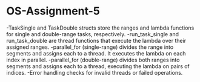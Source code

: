 # OS-Assignment-5

-TaskSingle and TaskDouble structs store the ranges and lambda functions for single and double-range tasks, respectively.
-run_task_single and run_task_double are thread functions that execute the lambda over their assigned ranges.
-parallel_for (single-range) divides the range into segments and assigns each to a thread. It executes the lambda on each index in parallel.
-parallel_for (double-range) divides both ranges into segments and assigns each to a thread, executing the lambda on pairs of indices.
-Error handling checks for invalid threads or failed operations.
